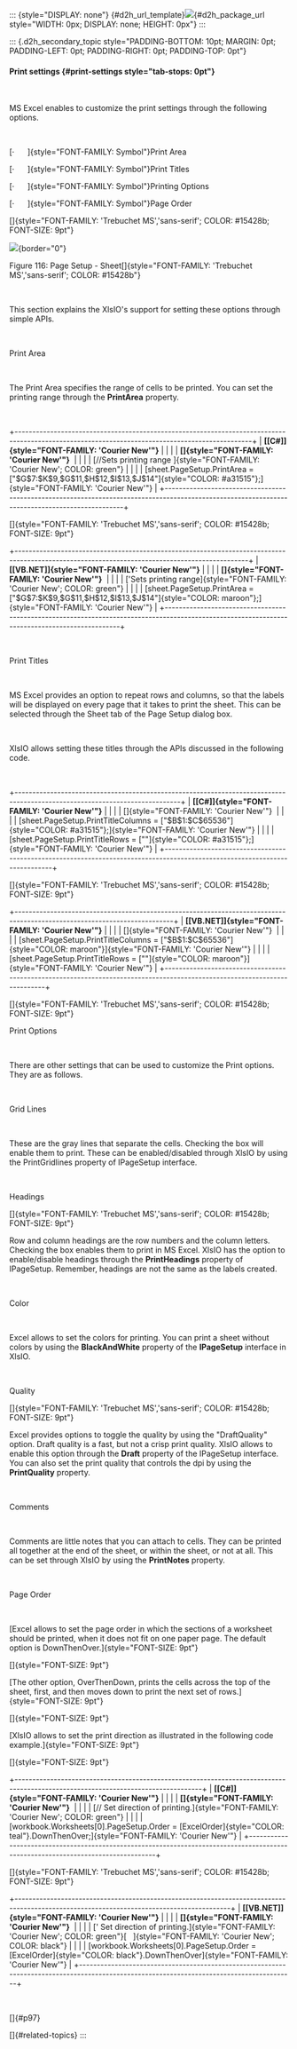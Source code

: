 ::: {style="DISPLAY: none"}
[](ms-xhelp:///?Id=d2h_url_template){#d2h_url_template}![](!package_url!){#d2h_package_url style="WIDTH: 0px; DISPLAY: none; HEIGHT: 0px"}
:::

::: {.d2h_secondary_topic style="PADDING-BOTTOM: 10pt; MARGIN: 0pt; PADDING-LEFT: 0pt; PADDING-RIGHT: 0pt; PADDING-TOP: 0pt"}
#### Print settings {#print-settings style="tab-stops: 0pt"}

 

MS Excel enables to customize the print settings through the following options.

 

[·      ]{style="FONT-FAMILY: Symbol"}Print Area

[·      ]{style="FONT-FAMILY: Symbol"}Print Titles

[·      ]{style="FONT-FAMILY: Symbol"}Printing Options

[·      ]{style="FONT-FAMILY: Symbol"}Page Order

[]{style="FONT-FAMILY: 'Trebuchet MS','sans-serif'; COLOR: #15428b; FONT-SIZE: 9pt"} 

![](ImagesExt/image47_123.jpg){border="0"}

Figure 116: Page Setup - Sheet[]{style="FONT-FAMILY: 'Trebuchet MS','sans-serif'; COLOR: #15428b"}

 

This section explains the XlsIO\'s support for setting these options through simple APIs.

 

Print Area

 

The Print Area specifies the range of cells to be printed. You can set the printing range through the **PrintArea** property.

 

+------------------------------------------------------------------------------------------------------------------------------------------------+
| **[\[C#\]]{style="FONT-FAMILY: 'Courier New'"}**                                                                                               |
|                                                                                                                                                |
| **[]{style="FONT-FAMILY: 'Courier New'"}**                                                                                                     |
|                                                                                                                                                |
| [//Sets printing range ]{style="FONT-FAMILY: 'Courier New'; COLOR: green"}                                                                     |
|                                                                                                                                                |
| [sheet.PageSetup.PrintArea = [\"\$G\$7:\$K\$9,\$G\$11,\$H\$12,\$I\$13,\$J\$14\"]{style="COLOR: #a31515"};]{style="FONT-FAMILY: 'Courier New'"} |
+------------------------------------------------------------------------------------------------------------------------------------------------+

[]{style="FONT-FAMILY: 'Trebuchet MS','sans-serif'; COLOR: #15428b; FONT-SIZE: 9pt"} 

+-----------------------------------------------------------------------------------------------------------------------------------------------+
| **[\[VB.NET\]]{style="FONT-FAMILY: 'Courier New'"}**                                                                                          |
|                                                                                                                                               |
| **[]{style="FONT-FAMILY: 'Courier New'"}**                                                                                                    |
|                                                                                                                                               |
| [\'Sets printing range]{style="FONT-FAMILY: 'Courier New'; COLOR: green"}                                                                     |
|                                                                                                                                               |
| [sheet.PageSetup.PrintArea = [\"\$G\$7:\$K\$9,\$G\$11,\$H\$12,\$I\$13,\$J\$14\"]{style="COLOR: maroon"};]{style="FONT-FAMILY: 'Courier New'"} |
+-----------------------------------------------------------------------------------------------------------------------------------------------+

 

Print Titles

 

MS Excel provides an option to repeat rows and columns, so that the labels will be displayed on every page that it takes to print the sheet. This can be selected through the Sheet tab of the Page Setup dialog box.

 

XlsIO allows setting these titles through the APIs discussed in the following code.

  

+----------------------------------------------------------------------------------------------------------------------------+
| **[\[C#\]]{style="FONT-FAMILY: 'Courier New'"}**                                                                           |
|                                                                                                                            |
| []{style="FONT-FAMILY: 'Courier New'"}                                                                                     |
|                                                                                                                            |
| [sheet.PageSetup.PrintTitleColumns = [\"\$B\$1:\$C\$65536\"]{style="COLOR: #a31515"};]{style="FONT-FAMILY: 'Courier New'"} |
|                                                                                                                            |
| [sheet.PageSetup.PrintTitleRows = [\"\"]{style="COLOR: #a31515"};]{style="FONT-FAMILY: 'Courier New'"}                     |
+----------------------------------------------------------------------------------------------------------------------------+

[]{style="FONT-FAMILY: 'Trebuchet MS','sans-serif'; COLOR: #15428b; FONT-SIZE: 9pt"} 

+--------------------------------------------------------------------------------------------------------------------------+
| **[\[VB.NET\]]{style="FONT-FAMILY: 'Courier New'"}**                                                                     |
|                                                                                                                          |
| []{style="FONT-FAMILY: 'Courier New'"}                                                                                   |
|                                                                                                                          |
| [sheet.PageSetup.PrintTitleColumns = [\"\$B\$1:\$C\$65536\"]{style="COLOR: maroon"}]{style="FONT-FAMILY: 'Courier New'"} |
|                                                                                                                          |
| [sheet.PageSetup.PrintTitleRows = [\"\"]{style="COLOR: maroon"}]{style="FONT-FAMILY: 'Courier New'"}                     |
+--------------------------------------------------------------------------------------------------------------------------+

[]{style="FONT-FAMILY: 'Trebuchet MS','sans-serif'; COLOR: #15428b; FONT-SIZE: 9pt"} 

Print Options

 

There are other settings that can be used to customize the Print options. They are as follows.

 

Grid Lines

 

These are the gray lines that separate the cells. Checking the box will enable them to print. These can be enabled/disabled through XlsIO by using the PrintGridlines property of IPageSetup interface.

 

Headings

[]{style="FONT-FAMILY: 'Trebuchet MS','sans-serif'; COLOR: #15428b; FONT-SIZE: 9pt"} 

Row and column headings are the row numbers and the column letters. Checking the box enables them to print in MS Excel. XlsIO has the option to enable/disable headings through the **PrintHeadings** property of IPageSetup. Remember, headings are not the same as the labels created.

  

Color

 

Excel allows to set the colors for printing. You can print a sheet without colors by using the **BlackAndWhite** property of the **IPageSetup** interface in XlsIO.

  

Quality

[]{style="FONT-FAMILY: 'Trebuchet MS','sans-serif'; COLOR: #15428b; FONT-SIZE: 9pt"} 

Excel provides options to toggle the quality by using the \"DraftQuality\" option. Draft quality is a fast, but not a crisp print quality. XlsIO allows to enable this option through the **Draft** property of the IPageSetup interface. You can also set the print quality that controls the dpi by using the **PrintQuality** property.

  

Comments

 

Comments are little notes that you can attach to cells. They can be printed all together at the end of the sheet, or within the sheet, or not at all. This can be set through XlsIO by using the **PrintNotes** property.

 

Page Order

 

[Excel allows to set the page order in which the sections of a worksheet should be printed, when it does not fit on one paper page. The default option is DownThenOver.]{style="FONT-SIZE: 9pt"}

[]{style="FONT-SIZE: 9pt"} 

[The other option, OverThenDown, prints the cells across the top of the sheet, first, and then moves down to print the next set of rows.]{style="FONT-SIZE: 9pt"}

[]{style="FONT-SIZE: 9pt"} 

[XlsIO allows to set the print direction as illustrated in the following code example.]{style="FONT-SIZE: 9pt"}

[]{style="FONT-SIZE: 9pt"} 

+----------------------------------------------------------------------------------------------------------------------------------+
| **[\[C#\]]{style="FONT-FAMILY: 'Courier New'"}**                                                                                 |
|                                                                                                                                  |
| **[]{style="FONT-FAMILY: 'Courier New'"}**                                                                                       |
|                                                                                                                                  |
| [// Set direction of printing.]{style="FONT-FAMILY: 'Courier New'; COLOR: green"}                                                |
|                                                                                                                                  |
| [workbook.Worksheets\[0\].PageSetup.Order = [ExcelOrder]{style="COLOR: teal"}.DownThenOver;]{style="FONT-FAMILY: 'Courier New'"} |
+----------------------------------------------------------------------------------------------------------------------------------+

[]{style="FONT-FAMILY: 'Trebuchet MS','sans-serif'; COLOR: #15428b; FONT-SIZE: 9pt"} 

+------------------------------------------------------------------------------------------------------------------------------------------+
| **[\[VB.NET\]]{style="FONT-FAMILY: 'Courier New'"}**                                                                                     |
|                                                                                                                                          |
| **[]{style="FONT-FAMILY: 'Courier New'"}**                                                                                               |
|                                                                                                                                          |
| [\' Set direction of printing.]{style="FONT-FAMILY: 'Courier New'; COLOR: green"}[   ]{style="FONT-FAMILY: 'Courier New'; COLOR: black"} |
|                                                                                                                                          |
| [workbook.Worksheets\[0\].PageSetup.Order = [ExcelOrder]{style="COLOR: black"}.DownThenOver]{style="FONT-FAMILY: 'Courier New'"}         |
+------------------------------------------------------------------------------------------------------------------------------------------+

 

[]{#p97} 

[]{#related-topics}
:::
